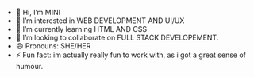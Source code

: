 - 👋 Hi, I’m MINI
- 👀 I’m interested in WEB DEVELOPMENT AND UI/UX
- 🌱 I’m currently learning HTML AND CSS
- 💞️ I’m looking to collaborate on FULL STACK DEVELOPEMENT.
- 😄 Pronouns: SHE/HER
- ⚡ Fun fact: im actually really fun to work with, as i got a great sense of humour.
